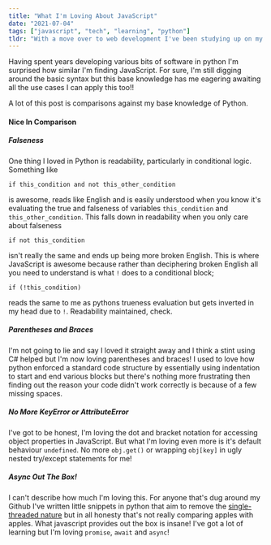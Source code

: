 ```yaml
---
title: "What I'm Loving About JavaScript"
date: "2021-07-04"
tags: ["javascript", "tech", "learning", "python"]
tldr: "With a move over to web development I've been studying up on my JavaScript. Having mostly developed in Python I've been pondering on the differences and loving all things JS right about now."
---
```


Having spent years developing various bits of software in python I'm surprised how similar I'm finding JavaScript. For sure, I'm still digging around the basic syntax but this base knowledge has me eagering awaiting all the use cases I can apply this too!!

A lot of this post is comparisons against my base knowledge of Python.

#### Nice In Comparison
##### Falseness
One thing I loved in Python is readability, particularly in conditional logic. Something like
```
if this_condition and not this_other_condition
```
is awesome, reads like English and is easily understood when you know it's evaluating the true and falseness of variables `this_condition` and `this_other_condition`. This falls down in readability when you only care about falseness
```
if not this_condition
```
isn't really the same and ends up being more broken English. This is where JavaScript is awesome because rather than deciphering broken English all you need to understand is what `!` does to a conditional block;
```
if (!this_condition)
```
reads the same to me as pythons trueness evaluation but gets inverted in my head due to `!`. Readability maintained, check.

##### Parentheses and Braces

I'm not going to lie and say I loved it straight away and I think a stint using C# helped but I'm now loving parentheses and braces! I used to love how python enforced a standard code structure by essentially using indentation to start and end various blocks but there's nothing more frustrating then finding out the reason your code didn't work correctly is because of a few missing spaces.

##### No More KeyError or AttributeError

I've got to be honest, I'm loving the dot and bracket notation for accessing object properties in JavaScript. But what I'm loving even more is it's default behaviour `undefined`. No more `obj.get()` or wrapping `obj[key]` in ugly nested try/except statements for me!

##### Async Out The Box!
I can't describe how much I'm loving this. For anyone that's dug around my Github I've written little snippets in python that aim to remove the [single-threaded nature](https://www.github.com/adamsuk/pyStuff/tree/main/multi_proc.py) but in all honesty that's not really comparing apples with apples. What javascript provides out the box is insane! I've got a lot of learning but I'm loving `promise`, `await` and `async`!
